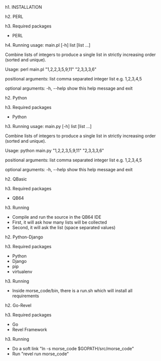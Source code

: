 h1. INSTALLATION

h2. PERL

h3. Required packages
* PERL

h4. Running
usage: main.pl [-h] list [list ...]

Combine lists of integers to produce a single list in strictly increasing order (sorted and unique).

Usage:
perl main.pl "1,2,2,3,5,9,11" "2,3,3,3,6"

positional arguments:
  list          comma separated integer list e.g. 1,2,3,4,5

optional arguments:
  -h, --help    show this help message and exit

h2. Python

h3. Required packages
* Python

h3. Running
usage: main.py [-h] list [list ...]

Combine lists of integers to produce a single list in strictly increasing order (sorted and unique).

Usage:
python main.py "1,2,2,3,5,9,11" "2,3,3,3,6"

positional arguments:
  list        comma separated integer list e.g. 1,2,3,4,5

optional arguments:
  -h, --help  show this help message and exit

h2. QBasic

h3. Required packages
* QB64

h3. Running
* Compile and run the source in the QB64 IDE
* First, it will ask how many lists will be collected
* Second, it will ask the list (space separated values)

h2. Python-Django

h3. Required packages
* Python
* Django
* pip
* virtualenv

h3. Running
* Inside morse_code/bin, there is a run.sh which will install all requirements

h2. Go-Revel

h3. Required packages
* Go
* Revel Framework

h3. Running
* Do a soft link "ln -s morse_code $GOPATH/src/morse_code"
* Run "revel run morse_code"
